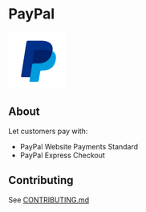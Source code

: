 # PayPal
![PayPal](/logo.png)

## About

Let customers pay with:
- PayPal Website Payments Standard
- PayPal Express Checkout

## Contributing

See [CONTRIBUTING.md](CONTRIBUTING.md)
